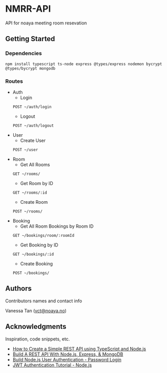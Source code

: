 # NMRR-API

API for noaya meeting room resevation

## Getting Started

### Dependencies

```
npm install typescript ts-node express @types/express nodemon bycrypt @types/bycrypt mongodb
```

### Routes

- Auth
  - Login
  ```
  POST ~/auth/login
  ```
  - Logout
  ```
  POST ~/auth/logout
  ```
- User
  - Create User
  ```
  POST ~/user
  ```
- Room
  - Get All Rooms
  ```
  GET ~/rooms/
  ```
  - Get Room by ID
  ```
  GET ~/rooms/:id
  ```
  - Create Room
  ```
  POST ~/rooms/
  ```
- Booking
  - Get All Room Bookings by Room ID
  ```
  GET ~/bookings/room/:roomId
  ```
  - Get Booking by ID
  ```
  GET ~/bookings/:id
  ```
  - Create Booking
  ```
  POST ~/bookings/
  ```

## Authors

Contributors names and contact info

Vanessa Tan (vct@noaya.no)

## Acknowledgments

Inspiration, code snippets, etc.

- [How to Create a Simple REST API using TypeScript and Node.js](https://www.section.io/engineering-education/how-to-create-a-simple-rest-api-using-typescript-and-nodejs/)
- [Build A REST API With Node.js, Express, & MongoDB](https://youtu.be/fgTGADljAeg)
- [Build Node.js User Authentication - Password Login](https://youtu.be/Ud5xKCYQTjM)
- [JWT Authentication Tutorial - Node.js](https://youtu.be/mbsmsi7l3r4)
